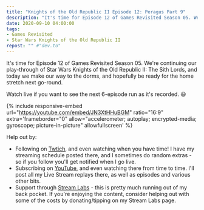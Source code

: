 ```yaml
---
title: "Knights of the Old Republic II Episode 12: Peragus Part 9"
description: "It's time for Episode 12 of Games Revisited Season 05. We're continuing our play-through of Star Wars Knights of the Old Republic II: The Sith Lords, and today we make our way to the dorms, and hopefully be ready for the home stretch next go-round."
date: 2020-09-10 04:00:00
tags:
- Games Revisited
- Star Wars Knights of the Old Republic II
repost: "" #"dev.to"
---
```


It's time for Episode 12 of Games Revisited Season 05. We're continuing our play-through of Star Wars Knights of the Old Republic II: The Sith Lords, and today we make our way to the dorms, and hopefully be ready for the home stretch next go-round.

Watch live if you want to see the next 6-episode run as it's recorded. :smiley:
<!--more-->

{% include responsive-embed url="https://youtube.com/embed/JN3XtHHuBGM" ratio="16:9" extra='frameborder="0" allow="accelerometer; autoplay; encrypted-media; gyroscope; picture-in-picture" allowfullscreen' %}

Help out by:
 * Following on [Twtich](https://twitch.tv/AnonJr_Live), and even watching when you have time! I have my streaming schedule posted there, and I sometimes do random extras - so if you follow you'll get notified when I go live.
 * Subscribing on [YouTube](http://www.youtube.com/channel/UCXafqhKHbkSUIrq0LAuu0tw), and even watching there from time to time. I'll post all my Live Stream replays there, as well as episodes and various other bits.
 * Support through [Stream Labs](https://streamlabs.com/anonjr_live) - this is pretty much running out of my back pocket. If you're enjoying the content, consider helping out with some of the costs by donating/tipping on my Stream Labs page.
